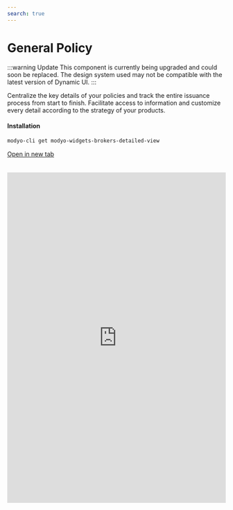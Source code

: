 ```yaml
---
search: true
---
```


# General Policy

:::warning Update
This component is currently being upgraded and could soon be replaced. The design system used may not be compatible with the latest version of Dynamic UI.
:::

Centralize the key details of your policies and track the entire issuance process from start to finish. Facilitate access to information and customize every detail according to the strategy of your products.

#### Installation

```bash
modyo-cli get modyo-widgets-brokers-detailed-view
```

[Open in new tab](https://widgets.modyo.com/insurance/broker/detailed-view)

<iframe id="widgetFrame" src="https://widgets.modyo.com/insurance/broker/detailed-view" width="100%" frameBorder="0" style="min-height:762px;overflow:auto;margin-top:20px;"/>

| Features   | Description                                                                                                                                                                                                                                |
|-----------------|--------------------------------------------------------------------------------------------------------------------------------------------------------------------------------------------------------------------------------------------|
| Summary         | The summary makes it easy to review policies, showing relevant data to your agents regardless of policy status. Use this section to notify agents about important dates or changes in policy status.               |
| Conditions     | Customize this module to present the policy coverage and deductibles in case of claims. Make it easy for your agents to identify the minimum requirements or configure this module to set up activations. |
| Premiums Table | Configure the premiums paid in the policy according to your business strategy or make it easier for your agents to manage premium increases according to your own rules.                                                                       |
| History       | Generate an audit trail of policy movements so that both intermediaries and your operating team can view or manage endorsements, resignations, or PDF submissions of each movement.                           |
| Download        | Group all policy clauses in PDF format and download them or send them by email. You can add legal or business information as well according to your needs.                                                        |
| Send for signature  | Speed up the policy payments by directly sending documents to be signed for payment approval. Save time and optimize processes for more efficient issuance.                                                                    |
